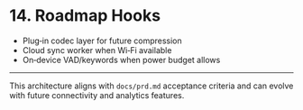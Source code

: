 # 14. Roadmap Hooks

- Plug‑in codec layer for future compression
- Cloud sync worker when Wi‑Fi available
- On‑device VAD/keywords when power budget allows

---

This architecture aligns with `docs/prd.md` acceptance criteria and can evolve with future connectivity and analytics features.
